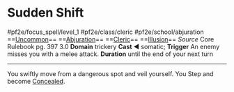 # Sudden Shift
#pf2e/focus_spell/level_1 #pf2e/class/cleric #pf2e/school/abjuration 
==[Uncommon](../../../../../TTRPGShare-Pathfinder-2E-Vault/rules/traits/uncommon.md)== ==[Abjuration](../../../../../TTRPGShare-Pathfinder-2E-Vault/rules/traits/abjuration.md)== ==[Cleric](../../../../../TTRPGShare-Pathfinder-2E-Vault/rules/traits/cleric.md)== ==[Illusion](../../../../../TTRPGShare-Pathfinder-2E-Vault/rules/traits/illusion.md)==
*Source* Core Rulebook pg. 397 3.0
**Domain** trickery
**Cast** ◄ somatic; **Trigger** An enemy misses you with a melee attack.
**Duration** until the end of your next turn

---
You swiftly move from a dangerous spot and veil yourself. You Step and become [Concealed](../../../Conditions/Concealed.md).